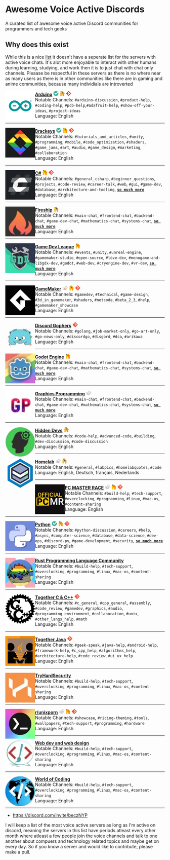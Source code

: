 # Awesome Voice Active Discords
A curated list of awesome voice active Discord communities for programmers and tech geeks

## Why does this exist
While this is a nice [list](https://github.com/mhxion/awesome-discord-communities) it doesn't have a seperate list for the servers with active voice chats. It's alot more enjoyable to interact with other humans during learning, studying, and work then it is to just chat with chat only channels. Pleaase be respectful in these servers as there is no where near as many users as there is in other communities like there are in gaming and anime communities, because many individials are introverted





<img align="left" height="94px" width="94px" alt="Server Icon" src="images/server_icons/arduino.webp">

[__Arduino__](https://discord.gg/invite/arduino-420594746990526466) [<img height="16px" width="16px" alt="Official Badge" src="images/badges/official.webp">](badges.md#official-identification-badge) [<img height="16px" width="16px" alt="Homepage URL" src="images/badges/homepage.webp">](https://arduino.cc/) [<img height="16px" width="16px" alt="Git Repository" src="images/badges/git.webp">](https://github.com/BluLightShow/arduino-bot) \
Notable Channels: `#arduino-discussion`, `#product-help`, `#coding-help`, `#pcb-help`,`#adafruit-help`, `#show-off-your-ideas`, `#project-ideas` \
Language: English

---
  
<img align="left" height="94px" width="94px" alt="Server Icon" src="images/server_icons/brackeys.webp">

[__Brackeys__](https://discord.com/invite/brackeys) [<img height="16px" width="16px" alt="Official Badge" src="images/badges/official.webp">](badges.md#official-identification-badge) [<img height="16px" width="16px" alt="Homepage URL" src="images/badges/homepage.webp">](https://www.youtube.com/channel/UCYbK_tjZ2OrIZFBvU6CCMiA) [<img height="16px" width="16px" alt="Git Repository" src="images/badges/git.webp">](https://github.com/Brackeys) \
Notable Channels: `#tutorials_and_articles`, `#unity`, `#programming`, `#mobile`, `#code_optimization`, `#shaders`, `#game_jams`, `#art`, `#audio`, `#game_design`, `#marketing`, `#collaboration` \
Language: English

---

<img align="left" height="94px" width="94px" alt="Server Icon" src="images/server_icons/c_sharp.webp">

[__C#__](https://discord.com/invite/csharp) [<img height="16px" width="16px" alt="Homepage URL" src="images/badges/homepage.webp">](http://discord-csharp.github.io/) [<img height="16px" width="16px" alt="Git Repository" src="images/badges/git.webp">](https://github.com/discord-csharp) \
Notable Channels: `#general_csharp`, `#beginner_questions`, `#projects`, `#code-review`, `#career-talk`, `#web`, `#gui`, `#game-dev`, `#database`, `#architecture-and-tooling`, __[`so much more`](badges.md#so-much-more)__ \
Language: English

---

<img align="left" height="94px" width="94px" alt="Server Icon" src="images/server_icons/fireship.webp">

[__Fireship__](https://discord.com/invite/fireship) [<img height="16px" width="16px" alt="Homepage URL" src="images/badges/homepage.webp">](https://fireship.io/) \
Notable Channels: `#main-chat`, `#frontend-chat`, `#backend-chat`, `#game-dev-chat`, `#mathematics-chat`, `#systems-chat`, __[`so much more`](badges.md#so-much-more)__ \
Language: English

---

<img align="left" height="94px" width="94px" alt="Server Icon" src="images/server_icons/game_dev_league.webp">

[__Game Dev League__](https://discord.com/invite/gamedev) [<img height="16px" width="16px" alt="Homepage URL" src="images/badges/homepage.webp">](https://gamedevleague.com/) \
Notable Channels: `#events`, `#unity`, `#unreal-engine`, `#gamemaker-studio`, `#open-source`, `#löve-dev`, `#monogame-and-libgdx-dev`, `#godot`, `#web-dev`, `#cryengine-dev`, `#vr-dev`, __[`so much more`](badges.md#so-much-more)__ \
Language: English

---

<img align="left" height="94px" width="94px" alt="Server Icon" src="images/server_icons/gamemaker.webp">

[__GameMaker__](https://discord.gg/invite/gamemaker) [<img height="16px" width="16px" alt="Reddit Badge" src="images/badges/reddit.webp">](badges.md#reddit-badge) [<img height="16px" width="16px" alt="Homepage URL" src="images/badges/homepage.webp">](https://www.reddit.com/r/gamemaker/) [<img height="16px" width="16px" alt="Git Repository" src="images/badges/git.webp">](https://github.com/GameMakerDiscord) \
Notable Channels: `#gamedev`, `#technical`, `#game-design`, `#3d_in_gamemaker`, `#shaders`, `#netcode`, `#beta_2_3`, `#help`, `#gamemaker_showcase` \
Language: English

---

<img align="left" height="94px" width="94px" alt="Server Icon" src="images/server_icons/discord_gophers.webp">

[__Discord Gophers__](https://discord.gg/invite/golang) [<img height="16px" width="16px" alt="Git Repository" src="images/badges/git.webp">](https://github.com/bwmarrin/discordgo)\
Notable Channels: `#golang`, `#job-market-only`, `#go-art-only`, `#go-news-only`, `#discordgo`, `#disgord`, `#dca`, `#arikawa`
Language: English

---

<img align="left" height="94px" width="94px" alt="Server Icon" src="images/server_icons/godotengine.webp">

[__Godot Engine__](https://discord.com/invite/4JBkykG) [<img height="16px" width="16px" alt="Homepage URL" src="images/badges/homepage.webp">](https://godotengine.org/community/) \
Notable Channels: `#main-chat`, `#frontend-chat`, `#backend-chat`, `#game-dev-chat`, `#mathematics-chat`, `#systems-chat`, __[`so much more`](badges.md#so-much-more)__ \
Language: English

---

<img align="left" height="94px" width="94px" alt="Server Icon" src="images/server_icons/graphicsprogramming.webp">

[__Graphics Programming__](https://discord.com/invite/jzvnsqHSxd) [<img height="16px" width="16px" alt="Reddit Badge" src="images/badges/reddit.webp">](https://www.reddit.com/r/GraphicsProgramming/) \
Notable Channels: `#main-chat`, `#frontend-chat`, `#backend-chat`, `#game-dev-chat`, `#mathematics-chat`, `#systems-chat`, __[`so much more`](badges.md#so-much-more)__ \
Language: English

---

<img align="left" height="94px" width="94px" alt="Server Icon" src="images/server_icons/hiddendevs.webp">

[__Hidden Devs__](https://discord.com/invite/hd) [<img height="16px" width="16px" alt="Homepage URL" src="images/badges/homepage.webp">](https://hiddendevs.com/) \
Notable Channels: `#code-help`, `#advanced-code`, `#building`, `#dev-discussion`, `#code-discussion` \
Language: English


---

<img align="left" height="94px" width="94px" alt="Server Icon" src="images/server_icons/homelab.webp">

[__Homelab__](https://discord.com/invite/homelab) [<img height="16px" width="16px" alt="Reddit Badge" src="images/badges/reddit.webp">](badges.md#reddit-badge) [<img height="16px" width="16px" alt="Homepage URL" src="images/badges/homepage.webp">](https://www.reddit.com/r/homelab/) \
Notable Channels: `#general`, `#labpics`, `#homelabquotes`, `#code` \
Language: English, Deutsch, français, Nederlands

---

<img align="left" height="94px" width="94px" alt="Server Icon" src="images/server_icons/pc_master_race.webp">

[__PC MASTER RACE__](https://discord.com/invite/pcmr) [<img height="16px" width="16px" alt="Reddit Badge" src="images/badges/reddit.webp">](badges.md#reddit-badge) [<img height="16px" width="16px" alt="Homepage URL" src="images/badges/homepage.webp">](https://www.reddit.com/r/pcmasterrace/) [<img height="16px" width="16px" alt="Git Repository" src="images/badges/git.webp">](https://github.com/izy521/Sera-PCMR) \
Notable Channels: `#build-help`, `#tech-support`, `#overclocking`, `#programming`, `#linux`, `#mac-os`, `#content-sharing` \
Language: English

---

<img align="left" height="94px" width="94px" alt="Server Icon" src="images/server_icons/python.webp">

[__Python__](https://discord.com/invite/python) [<img height="16px" width="16px" alt="Official Badge" src="images/badges/official.webp">](badges.md#official-identification-badge) [<img height="16px" width="16px" alt="Homepage URL" src="images/badges/homepage.webp">](https://pythondiscord.com/) [<img height="16px" width="16px" alt="Git Repository" src="images/badges/git.webp">](https://github.com/python-discord/) \
Notable Channels: `#python-discussion`, `#careers`, `#help`, `#async`, `#computer-science`, `#database`, `#data-science`, `#dev-ops`, `#discord-py`, `#game-development`, `#security`, __[`so much more`](badges.md#so-much-more)__ \
Language: English

---

<img align="left" height="94px" width="94px" alt="Server Icon" src="images/server_icons/rust-lang-community.webp">

[__Rust Programming Language Community__](https://discord.com/invite/rust-lang-community) \
Notable Channels: `#build-help`, `#tech-support`, `#overclocking`, `#programming`, `#linux`, `#mac-os`, `#content-sharing` \
Language: English  

---

<img align="left" height="94px" width="94px" alt="Server Icon" src="images/server_icons/together_c_and_c_plus_plus.webp">

[__Together C & C++__](https://discord.com/invite/tccpp) [<img height="16px" width="16px" alt="Git Repository" src="images/badges/git.webp">](https://github.com/Headline/discord-compiler-bot) \
Notable Channels: `#c_general`, `#cpp_general`, `#assembly`, `#code_review`, `#gamedev`, `#graphics`, `#audio`, `#programming_environment`, `#collaboration`, `#unix`, `#other_langs_help`, `#math` \
Language: English

---

<img align="left" height="94px" width="94px" alt="Server Icon" src="images/server_icons/together_java.webp">

[__Together Java__](https://discord.gg/together-java-272761734820003841) [<img height="16px" width="16px" alt="Git Repository" src="images/badges/git.webp">](https://github.com/Together-Java) \
Notable Channels: `#geek-speak`, `#java-help`, `#android-help`, `#framework-help`, `#c_cpp_help`, `#algorithms_help`, `#architecture-help`, `#code_review`, `#ui_ux_help`\
Language: English

---

<img align="left" height="94px" width="94px" alt="Server Icon" src="images/server_icons/tryhardsecurity.webp">

[__TryHardSecurity__](https://discord.com/invite/tryhardsecurity) \
Notable Channels: `#build-help`, `#tech-support`, `#overclocking`, `#programming`, `#linux`, `#mac-os`, `#content-sharing` \
Language: English  

---

<img align="left" height="94px" width="94px" alt="Server Icon" src="images/server_icons/r_unixporn.webp">

[__r/unixporn__](https://discord.com/invite/unixporn) [<img height="16px" width="16px" alt="Reddit Badge" src="images/badges/reddit.webp">](badges.md#reddit-badge) [<img height="16px" width="16px" alt="Homepage URL" src="images/badges/homepage.webp">](https://www.reddit.com/r/unixporn/) [<img height="16px" width="16px" alt="Git Repository" src="images/badges/git.webp">](https://github.com/unixporn) \
Notable Channels: `#showcase`, `#ricing-theming`, `#tools`, `#wallpapers`, `#tech-support`, `#programming`, `#hardware` \
Language: English 

---

<img align="left" height="94px" width="94px" alt="Server Icon" src="images/server_icons/webdev.webp">

[__Web dev and web design__](https://discord.com/invite/web) \
Notable Channels: `#build-help`, `#tech-support`, `#overclocking`, `#programming`, `#linux`, `#mac-os`, `#content-sharing` \
Language: English  

---

<img align="left" height="94px" width="94px" alt="Server Icon" src="images/server_icons/woc.webp">

[__World of Coding__](https://discord.com/invite/program) \
Notable Channels: `#build-help`, `#tech-support`, `#overclocking`, `#programming`, `#linux`, `#mac-os`, `#content-sharing` \
Language: English  

---

* https://discord.com/invite/beczNYP


I will keep a list of the most voice active servers as long as I'm active on discord, meaning the servers in this list have periods atleast every other month where atleast a few people join the voice channels and talk to one another about compuers and technology related topics and maybe get on every day. So if you know a server and would like to contribute, please make a pull.


